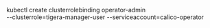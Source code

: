 kubectl create clusterrolebinding operator-admin \
  --clusterrole=tigera-manager-user --serviceaccount=calico-operator